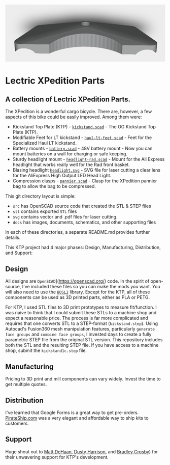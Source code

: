 ![](./docs/kickstand.png)
# Lectric XPedition Parts

## A collection of Lectric XPedition Parts.  
The XPedition is a wonderful cargo bicycle.  There are, however, a few aspects of this bike could be easily improved.  Among them were:

  * Kickstand Top Plate (KTP) - [<code>kickstand.scad</code>](https://github.com/fpgirard/xpedition/blob/main/stl/kickstand.stl) - The OG Kickstand Top Plate (KTP).
  * Modifiable Feet for LT kickstand - [<code>haul-lt-feet.scad</code>](https://github.com/fpgirard/xpedition/blob/main/stl/haul-lt-feet.stl) - Feet for the Specialized Haul LT kickstand.
  * Battery mounts - [<code>battery.scad</code>](https://github.com/fpgirard/xpedition/blob/main/stl/battery.stl) - 48V battery mount - Now you can mount batteries on a wall for charging or safe keeping.
  * Sturdy headlight mount - [<code>headlight-rad.scad</code>](https://github.com/fpgirard/xpedition/blob/main/stl/headlight-rad.stl) - Mount for the Ali Express headlight that works really well for the Rad front basket.
  * Blasing headlight [<code>headlight.svg</code>](https://github.com/fpgirard/xpedition/blob/main/svg/headlight.svg) - SVG file for laser cutting a clear lens for the AliExpress High Output LED Head Light.
  * Compression clasps - [<code>pannier.scad</code>](https://github.com/fpgirard/xpedition/blob/main/stl/pannier.stl) - Clasp for the XPedition pannier bag to allow the bag to be compressed.

This git directory layout is simple:
  * <code>src</code> has OpenSCAD source code that created the STL & STEP files
  * <code>stl</code> contains exported <code>STL</code> files
  * <code>svg</code> contains vector and .pdf files for laser cutting.
  * <code>docs</code> has images, documents, schematics, and other supporting files

In each of these directories, a separate README.md provides further details. 

This KTP project had 4 major phases:  Design, Manufacturing, Distribution, and Support:  

## Design
All designs are <code>OpenSCAD</code>](https://openscad.org/) code. In the spirit of open-source, I've included these files so you can make the mods _you_ want.  You will also need to use the [<code>BOSL2</code>](https://github.com/BelfrySCAD/BOSL2) library.  Except for the KTP, all of these components can be used as 3D printed parts, either as PLA or PETG.

For KTP, I used STL files to 3D print prototypes to measure fit/function. I was naive to think that I could submit these STLs to a machine shop and expect a reasonable price. The process is far more complicated and requires that one converts STL to a STEP-format (<code>kickstand.step</code>).   Using Autocad's Fusion360 mesh manipulation features, particularly <code>generate face groups</code> and <code>combine face groups</code>, I invested days to create a fully parametric STEP file from the original STL version. This repository includes both the STL and the resulting STEP file.  If you have access to a machine shop, submit the <code>kickstand1c.step</code> file.

## Manufacturing
Pricing to 3D print and mill components can vary widely. Invest the time to get multiple quotes.

## Distribution
I've learned that Google Forms is a great way to get pre-orders.  [PirateShip.com](https://www.pirateship.com/) was a very elegant and affordable way to ship kits to customers.

## Support
Huge shout out to [Matt DeHaan](https://www.facebook.com/matthew.alan.393), [Dusty Harrison](https://www.facebook.com/nosirrah.nitsud.leahcim), and [Bradley Crosby](https://www.facebook.com/bradleycrosby)) for their unwavering support for KTP's development. 
